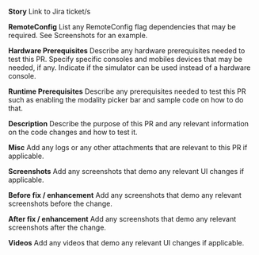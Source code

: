 **Story**
Link to Jira ticket/s

**RemoteConfig**
List any RemoteConfig flag dependencies that may be required.  See Screenshots for an example.

**Hardware Prerequisites**
Describe any hardware prerequisites needed to test this PR.  Specify specific consoles and mobiles devices that may be needed, if any.  Indicate if the simulator can be used instead of a hardware console.

**Runtime Prerequisites**
Describe any prerequisites needed to test this PR such as enabling the modality picker bar and sample code on how to do that.

**Description**
Describe the purpose of this PR and any relevant information on the code changes and how to test it.

**Misc**
Add any logs or any other attachments that are relevant to this PR if applicable.

**Screenshots**
Add any screenshots that demo any relevant UI changes if applicable.

**Before fix / enhancement**
Add any screenshots that demo any relevant screenshots before the change.

**After fix / enhancement**
Add any screenshots that demo any relevant screenshots after the change.

**Videos**
Add any videos that demo any relevant UI changes if applicable.
